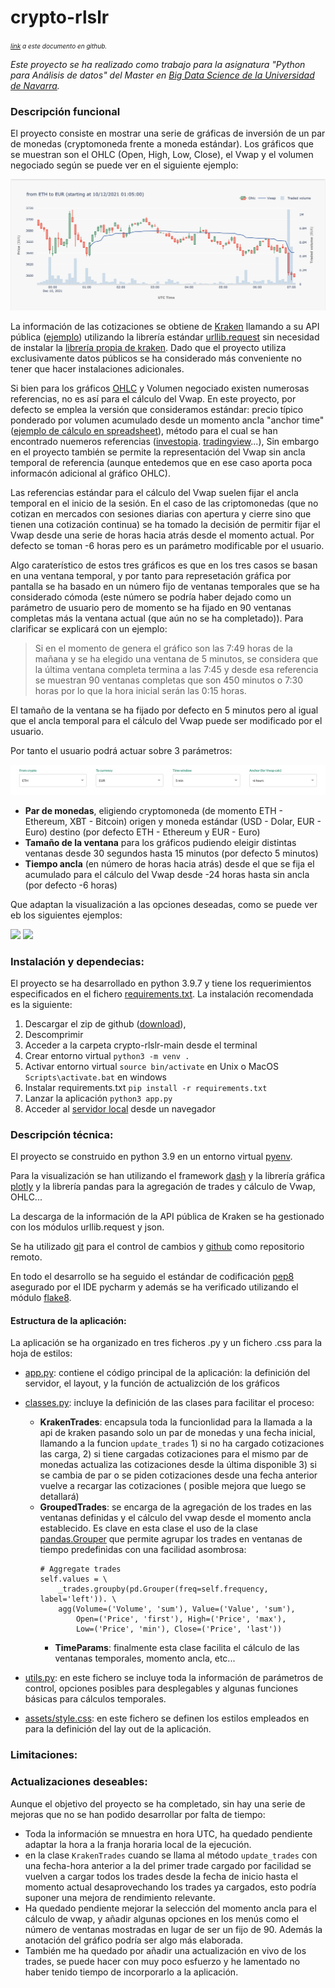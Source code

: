 # crypto-rlslr

 <font size=1><em>[link](https://github.com/raulsolera/crypto-rlslr/blob/main/README.md)
 a este documento en github.</em></font> 

<em>Este proyecto se ha realizado como trabajo para la asignatura "Python para
Análisis de datos" del Master en
[Big Data Science de la Universidad de Navarra](https://mstr.unav.edu/master-big-data-science/).
</em>

### Descripción funcional

El proyecto consiste en mostrar una serie de gráficas de inversión de un par de
monedas (cryptomoneda frente a moneda estándar). Los gráficos que se muestran
son el OHLC (Open, High, Low, Close), el Vwap y el volumen negociado según se
puede ver en el siguiente ejemplo:

![project graph](images/project_graph.png)

La información de las cotizaciones se obtiene de [Kraken](https://www.kraken.com/)
llamando a su API pública
([ejemplo](https://api.kraken.com/0/public/Trades?pair=XETHZEUR&since=157406713999999999))
utilizando la librería estándar
[urllib.request](https://docs.python.org/3/library/urllib.request.html)
sin necesidad de instalar la
[librería propia de kraken](https://support.kraken.com/hc/en-us/articles/360025180232-Kraken-REST-API-command-line-client).
Dado que el proyecto utiliza exclusivamente datos públicos se ha considerado más 
conveniente no tener que hacer instalaciones adicionales.

Si bien para los gráficos
[OHLC](https://en.wikipedia.org/wiki/Open-high-low-close_chart) y Volumen
negociado existen numerosas referencias, no es así para el cálculo del Vwap.
En este proyecto, por defecto se emplea la versión que consideramos estándar:
precio típico ponderado por volumen acumulado desde un momento ancla
"anchor time"
([ejemplo de cálculo en spreadsheet](https://docs.google.com/spreadsheets/d/143nJ1dhsr6GTQr9Wr8kQby6rOqBGMS9BTrhz5AWNMsY/edit#gid=1559753437)),
método para el cual se han encontrado nuemeros referencias
([investopia](https://www.investopedia.com/terms/v/vwap.asp).
[tradingview](https://www.tradingview.com/scripts/vwap/?solution=43000502018)...),
Sin embargo en el proyecto también se permite la representación del Vwap sin
ancla temporal de referencia (aunque entedemos que en ese caso aporta poca
informacón adicional
al gráfico OHLC).

Las referencias estándar para el cálculo del Vwap suelen fijar el ancla temporal
en el inicio de la sesión. En el caso de las criptomonedas (que no cotizan en
mercados con sesiones diarias con apertura y cierre sino que tienen una
cotización continua) se ha tomado la decisión de permitir fijar el Vwap desde
una serie de horas hacia atrás desde el momento actual. Por defecto se toman -6
horas pero es un parámetro modificable por el usuario.

Algo caraterístico de estos tres gráficos es que en los tres casos se basan en
una ventana temporal, y por tanto para represetación gráfica por pantalla se ha
basado en un número fijo de ventanas temporales que se ha considerado cómoda
(este número se podría haber dejado como un parámetro de usuario pero de
momento se ha fijado en 90 ventanas completas más la ventana actual (que aún no
se ha completado)). Para clarificar se explicará con un ejemplo:

> Si en el momento de genera el gráfico son las 7:49 horas de la mañana y se ha
> elegido una ventana de 5 minutos, se considera que la última ventana completa
> termina a las 7:45 y desde esa referencia se muestran 90 ventanas completas
> que son 450 minutos o 7:30 horas por lo que la hora inicial serán las 0:15
> horas.

El tamaño de la ventana se ha fijado por defecto en 5 minutos pero al igual que
el ancla temporal para el cálculo del Vwap puede ser modificado por el usuario.

Por tanto el usuario podrá actuar sobre 3 parámetros: 

![project graph](images/user_options.png)
* <b>Par de monedas</b>, eligiendo cryptomoneda (de momento ETH - Ethereum, XBT -
Bitcoin) origen y moneda estándar (USD - Dolar, EUR - Euro) destino (por
defecto ETH - Ethereum y EUR - Euro)
* <b>Tamaño de la ventana</b> para los gráficos pudiendo eleigir distintas ventanas
desde 30 segundos hasta 15 minutos (por defecto 5 minutos)
* <b>Tiempo ancla</b> (en número de horas hacia atrás) desde el que se fija el acumulado
para el cálculo del Vwap desde -24 horas hasta sin ancla (por defecto -6 horas) 

Que adaptan la visualización a las opciones deseadas, como se puede ver eb
los siguientes ejemplos:

<img src="/Users/rsolera/Documents/MASTER Big Data/Python para análisis de datos/Proyecto Final/crypto-rlslr/images/eth-eur-15minWindow-24hoursAnchor.png" width="300"/>
<img src="/Users/rsolera/Documents/MASTER Big Data/Python para análisis de datos/Proyecto Final/crypto-rlslr/images/xbt-usd-5minWindow-3hoursAnchor.png" width="300"/>

### Instalación y dependecias:
El proyecto se ha desarrollado en python 3.9.7 y tiene los requerimientos
especificados en el fichero
[requirements.txt](https://github.com/raulsolera/crypto-rlslr/blob/main/requirements.txt).
La instalación recomendada es la siguiente:
1. Descargar el zip de github ([download](https://github.com/raulsolera/crypto-rlslr/archive/refs/heads/main.zip)),
2. Descomprimir
3. Acceder a la carpeta crypto-rlslr-main desde el terminal
4. Crear entorno virtual ```python3 -m venv .```
5. Activar entorno virtual ```source bin/activate``` en Unix o MacOS
```Scripts\activate.bat``` en windows
6. Instalar requirements.txt ```pip install -r requirements.txt```
7. Lanzar la aplicación ```python3 app.py```
8. Acceder al [servidor local](http://127.0.0.1:8050/) desde un navegador 

### Descripción técnica:
El proyecto se construido en python 3.9 en un entorno virtual
[pyenv](https://docs.python.org/3/tutorial/venv.html).

Para la visualización se han utilizando el framework
[dash](https://plotly.com/dash/)
y la librería gráfica [plotly](https://plotly.com/python/) y la librería pandas
para la agregación de trades y cálculo de Vwap, OHLC...

La descarga de la información de la API pública de Kraken se ha gestionado con
los módulos urllib.request y json.

Se ha utilizado [git](https://git-scm.com/) para el control de cambios y
[github](https://github.com/raulsolera/crypto-rlslr) como repositorio remoto.

En todo el desarrollo se ha seguido el estándar de codificación
[pep8](https://www.python.org/dev/peps/pep-0008/) asegurado por el IDE pycharm
y además se ha verificado utilizando el módulo
[flake8](https://flake8.pycqa.org/en/latest/).

#### Estructura de la aplicación:
La aplicación se ha organizado en tres ficheros .py y un fichero .css para
la hoja de estilos:
* [app.py](https://github.com/raulsolera/crypto-rlslr/blob/main/app.py):
contiene el código principal de la aplicación: la definición del servidor, 
el layout, y la función de actualizción de los gráficos
* [classes.py](https://github.com/raulsolera/crypto-rlslr/blob/main/classes.py):
incluye la definición de las clases para facilitar el proceso:
    - <b>KrakenTrades</b>: encapsula toda la funcionlidad para la llamada a la
  api de kraken pasando solo un par de monedas y una fecha inicial, llamando a
  la funcion ```update_trades``` 1) si no ha cargado cotizaciones las carga, 2) 
  si tiene cargadas cotizaciones para el mismo par de monedas actualiza las 
  cotizaciones desde la última disponible 3) si se cambia de par o se piden
  cotizaciones desde una fecha anterior vuelve a recargar las cotizaciones (
  posible mejora que luego se detallará)
    - <b>GroupedTrades</b>: se encarga de la agregación de los trades en las
  ventanas definidas y el cálculo del vwap desde el momento ancla establecido. 
  Es clave en esta clase el uso de la clase
  [pandas.Grouper](https://pandas.pydata.org/docs/reference/api/pandas.Grouper.html)
  que permite agrupar los trades en ventanas de tiempo predefinidas con una
  facilidad asombrosa:
        ```
        # Aggregate trades
        self.values = \
            _trades.groupby(pd.Grouper(freq=self.frequency, label='left')). \
            agg(Volume=('Volume', 'sum'), Value=('Value', 'sum'),
                Open=('Price', 'first'), High=('Price', 'max'),
                Low=('Price', 'min'), Close=('Price', 'last'))
        ```
      - <b>TimeParams</b>: finalmente esta clase facilita el cálculo de las
  ventanas temporales, momento ancla, etc...
* [utils.py](https://github.com/raulsolera/crypto-rlslr/blob/main/utils.py): en
este fichero se incluye toda la información de parámetros de control, opciones
posibles para desplegables y algunas funciones básicas para cálculos temporales.

* [assets/style.css](https://github.com/raulsolera/crypto-rlslr/blob/main/assets/style.css):
en este fichero se definen los estilos empleados en para la definición del 
lay out de la aplicación.


### Limitaciones:


### Actualizaciones deseables:
Aunque el objetivo del proyecto se ha completado, sin hay una serie de mejoras
que no se han podido desarrollar por falta de tiempo:
- Toda la información se mnuestra en hora UTC, ha quedado pendiente adaptar la
hora a la franja horaria local de la ejecución.
- en la clase ```KrakenTrades``` cuando se llama al método
```update_trades``` con una fecha-hora anterior a la del primer trade cargado
por facilidad se vuelven a cargar todos los trades desde la fecha de inicio 
hasta el momento actual desaprovechando los trades ya cargados, esto podría
suponer una mejora de rendimiento relevante.
- Ha quedado pendiente mejorar la selección del momento ancla para el cálculo 
de vwap, y añadir algunas opciones en los menús como el número de ventanas 
mostradas en lugar de ser un fijo de 90. Además la anotación del gráfico
podría ser algo más elaborada.
- También me ha quedado por añadir una actualización en vivo de los trades, se
puede hacer con muy poco esfuerzo y he lamentado no haber tenido tiempo de
incorporarlo a la aplicación.